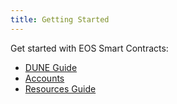 ```yaml
---
title: Getting Started
---
```


Get started with EOS Smart Contracts:

- [DUNE Guide](./10_dune-guide/index.md)
- [Accounts](./20_account-basics.md)
- [Resources Guide](./30_resources/index.md)
